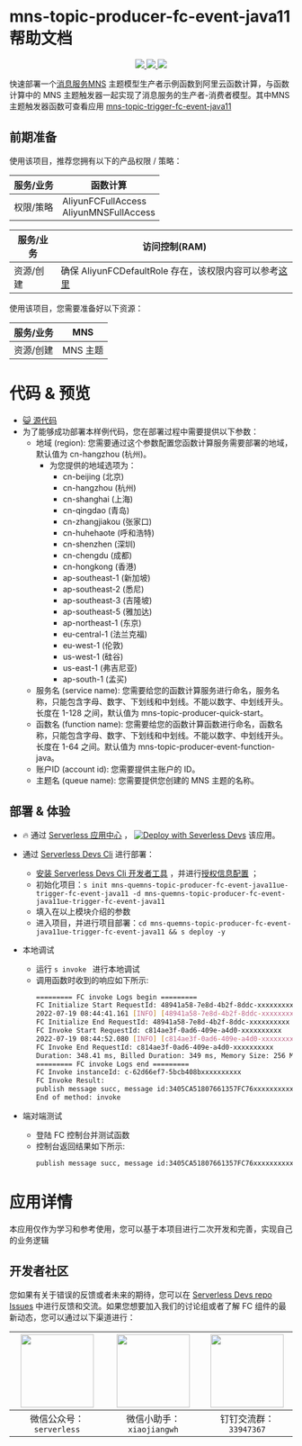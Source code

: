# mns-topic-producer-fc-event-java11 帮助文档

<p align="center" class="flex justify-center">
    <a href="https://www.serverless-devs.com" class="ml-1">
    <img src="http://editor.devsapp.cn/icon?package=mns-quemns-topic-producer-fc-event-java11ue-trigger-fc-event-java11&type=packageType">
  </a>
  <a href="http://www.devsapp.cn/details.html?name=mns-quemns-topic-producer-fc-event-java11ue-trigger-fc-event-java11" class="ml-1">
    <img src="http://editor.devsapp.cn/icon?package=mns-quemns-topic-producer-fc-event-java11ue-trigger-fc-event-java11&type=packageVersion">
  </a>
  <a href="http://www.devsapp.cn/details.html?name=mns-quemns-topic-producer-fc-event-java11ue-trigger-fc-event-java11" class="ml-1">
    <img src="http://editor.devsapp.cn/icon?package=mns-quemns-topic-producer-fc-event-java11ue-trigger-fc-event-java11&type=packageDownload">
  </a>
</p>

<description>

快速部署一个[消息服务MNS](https://help.aliyun.com/document_detail/27414.html) 主题模型生产者示例函数到阿里云函数计算，与函数计算中的 MNS 主题触发器一起实现了消息服务的生产者-消费者模型。其中MNS 主题触发器函数可查看应用 [mns-topic-trigger-fc-event-java11](http://www.devsapp.cn/details.html?name=mns-topic-trigger-fc-event-java11)

</description>

## 前期准备
使用该项目，推荐您拥有以下的产品权限 / 策略：

| 服务/业务 | 函数计算 |     
| --- |  --- |   
| 权限/策略 | AliyunFCFullAccess <br> AliyunMNSFullAccess |

| 服务/业务 | 访问控制(RAM) |     
| --- |  --- |   
| 资源/创建 | 确保 AliyunFCDefaultRole 存在，该权限内容可以参考[这里](https://help.aliyun.com/document_detail/181589.html) |

使用该项目，您需要准备好以下资源：

| 服务/业务 | MNS |     
| --- |  --- |   
| 资源/创建 | MNS 主题 |  

<codepre id="codepre">

# 代码 & 预览

- [ :smiley_cat:  源代码](https://github.com/devsapp/start-fc/blob/main/event-function/mns-quemns-topic-producer-fc-event-java11ue-trigger-fc-event-java11)
- 为了能够成功部署本样例代码，您在部署过程中需要提供以下参数：
    - 地域 (region): 您需要通过这个参数配置您函数计算服务需要部署的地域，默认值为 cn-hangzhou (杭州)。
      - 为您提供的地域选项为：
        - cn-beijing (北京)
        - cn-hangzhou (杭州)
        - cn-shanghai (上海)
        - cn-qingdao (青岛)
        - cn-zhangjiakou (张家口)
        - cn-huhehaote (呼和浩特)
        - cn-shenzhen (深圳)
        - cn-chengdu (成都)
        - cn-hongkong (香港)
        - ap-southeast-1 (新加坡)
        - ap-southeast-2 (悉尼)
        - ap-southeast-3 (吉隆坡)
        - ap-southeast-5 (雅加达)
        - ap-northeast-1 (东京)
        - eu-central-1 (法兰克福)
        - eu-west-1 (伦敦)
        - us-west-1 (硅谷)
        - us-east-1 (弗吉尼亚)
        - ap-south-1 (孟买)
    - 服务名 (service name): 您需要给您的函数计算服务进行命名，服务名称，只能包含字母、数字、下划线和中划线。不能以数字、中划线开头。长度在 1-128 之间，默认值为 mns-topic-producer-quick-start。
    - 函数名 (function name): 您需要给您的函数计算函数进行命名，函数名称，只能包含字母、数字、下划线和中划线。不能以数字、中划线开头。长度在 1-64 之间。默认值为 mns-topic-producer-event-function-java。
    - 账户ID (account id): 您需要提供主账户的 ID。
    - 主题名 (queue name): 您需要提供您创建的 MNS 主题的名称。

</codepre>

<deploy>

## 部署 & 体验

<appcenter>

-  :fire:  通过 [Serverless 应用中心](https://fcnext.console.aliyun.com/applications/create?template=mns-quemns-topic-producer-fc-event-java11ue-trigger-fc-event-java11) ，
[![Deploy with Severless Devs](https://img.alicdn.com/imgextra/i1/O1CN01w5RFbX1v45s8TIXPz_!!6000000006118-55-tps-95-28.svg)](https://fcnext.console.aliyun.com/applications/create?template=mns-quemns-topic-producer-fc-event-java11ue-trigger-fc-event-java11)  该应用。 

</appcenter>

- 通过 [Serverless Devs Cli](https://www.serverless-devs.com/serverless-devs/install) 进行部署：
    - [安装 Serverless Devs Cli 开发者工具](https://www.serverless-devs.com/serverless-devs/install) ，并进行[授权信息配置](https://www.serverless-devs.com/fc/config) ；
    - 初始化项目：`s init mns-quemns-topic-producer-fc-event-java11ue-trigger-fc-event-java11 -d mns-quemns-topic-producer-fc-event-java11ue-trigger-fc-event-java11` 
    - 填入在以上模块介绍的参数
    - 进入项目，并进行项目部署：`cd mns-quemns-topic-producer-fc-event-java11ue-trigger-fc-event-java11 && s deploy -y`
  
- 本地调试
  - 运行 `s invoke ` 进行本地调试
  - 调用函数时收到的响应如下所示:
    ```bash
    ========= FC invoke Logs begin =========
    FC Initialize Start RequestId: 48941a58-7e8d-4b2f-8ddc-xxxxxxxxxx
    2022-07-19 08:44:41.161 [INFO] [48941a58-7e8d-4b2f-8ddc-xxxxxxxxxx] init mns client time cost: 504ms
    FC Initialize End RequestId: 48941a58-7e8d-4b2f-8ddc-xxxxxxxxxx
    FC Invoke Start RequestId: c814ae3f-0ad6-409e-a4d0-xxxxxxxxxx
    2022-07-19 08:44:52.080 [INFO] [c814ae3f-0ad6-409e-a4d0-xxxxxxxxxx] publish message succ, message id:3405CA51807661357FC76xxxxxxxxxx, message body md5:D56E8E0A94F7B385AE1xxxxxxxxxx
    FC Invoke End RequestId: c814ae3f-0ad6-409e-a4d0-xxxxxxxxxx
    Duration: 348.41 ms, Billed Duration: 349 ms, Memory Size: 256 MB, Max Memory Used: 128.43 MB
    ========= FC invoke Logs end =========
    FC Invoke instanceId: c-62d66ef7-5bcb408bxxxxxxxxxx
    FC Invoke Result:
    publish message succ, message id:3405CA51807661357FC76xxxxxxxxxx, message body md5:D56E8E0A94F7B385AE1xxxxxxxxxx
    End of method: invoke
      ```
- 端对端测试
  - 登陆 FC 控制台并测试函数
  - 控制台返回结果如下所示:
    ```bash
    publish message succ, message id:3405CA51807661357FC76xxxxxxxxxx, message body 
    ```
</deploy>

<appdetail id="flushContent">

# 应用详情



本应用仅作为学习和参考使用，您可以基于本项目进行二次开发和完善，实现自己的业务逻辑



</appdetail>

<devgroup>

## 开发者社区

您如果有关于错误的反馈或者未来的期待，您可以在 [Serverless Devs repo Issues](https://github.com/serverless-devs/serverless-devs/issues) 中进行反馈和交流。如果您想要加入我们的讨论组或者了解 FC 组件的最新动态，您可以通过以下渠道进行：

<p align="center">

| <img src="https://serverless-article-picture.oss-cn-hangzhou.aliyuncs.com/1635407298906_20211028074819117230.png" width="130px" > | <img src="https://serverless-article-picture.oss-cn-hangzhou.aliyuncs.com/1635407044136_20211028074404326599.png" width="130px" > | <img src="https://serverless-article-picture.oss-cn-hangzhou.aliyuncs.com/1635407252200_20211028074732517533.png" width="130px" > |
|--- | --- | --- |
| <center>微信公众号：`serverless`</center> | <center>微信小助手：`xiaojiangwh`</center> | <center>钉钉交流群：`33947367`</center> | 

</p>

</devgroup>